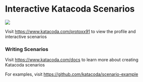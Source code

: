 # Interactive Katacoda Scenarios

[![](http://shields.katacoda.com/katacoda/protoxx91/count.svg)](https://www.katacoda.com/protoxx91 "Get your profile on Katacoda.com")

Visit https://www.katacoda.com/protoxx91 to view the profile and interactive scenarios

### Writing Scenarios
Visit https://www.katacoda.com/docs to learn more about creating Katacoda scenarios

For examples, visit https://github.com/katacoda/scenario-example
